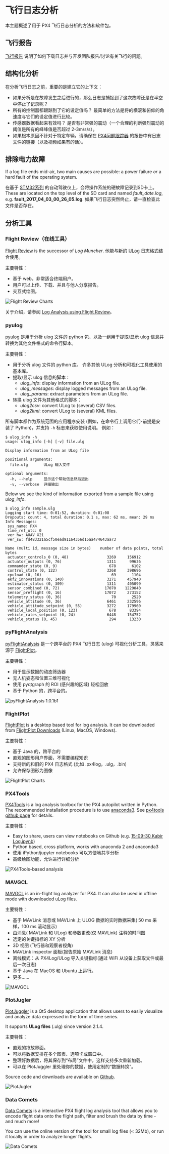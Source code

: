 # 飞行日志分析

本主题概述了用于 PX4 飞行日志分析的方法和软件包。

## 飞行报告

[飞行报告](../getting_started/flight_reporting.md) 说明了如何下载日志并与开发团队报告/讨论有关飞行的问题。

## 结构化分析

在分析飞行日志之前，重要的是建立它的上下文：

* 如果分析是在故障发生之后进行的，那么日志是捕捉到了这次故障还是在半空中停止了记录呢？
* 所有的控制器都跟踪到了它的设定值吗？ 最简单的方法是将的横滚和俯仰的角速度与它们的设定值进行比较。
* 传感器数据看起来有效吗？ 是否有非常强的震动（一个合理的判断强烈震动的阈值是所有的峰峰值是否超过 2-3m/s/s）。
* 如果根本原因不针对于特定车辆，请确保在 [PX4问题跟踪器](https://github.com/PX4/PX4-Autopilot/issues/new) 的报告中有日志文件的链接（以及视频如果有的话）。

## 排除电力故障

If a log file ends mid-air, two main causes are possible: a power failure *or* a hard fault of the operating system.

在基于 [STM32系列](http://www.st.com/en/microcontrollers/stm32-32-bit-arm-cortex-mcus.html?querycriteria=productId=SC1169) 的自动驾驶仪上，会将操作系统的硬故障记录到SD卡上。 These are located on the top level of the SD card and named _fault\_date.log_, e.g. **fault\_2017\_04\_03\_00\_26\_05.log**. 如果飞行日志突然终止，请一直检查此文件是否存在。

## 分析工具

### Flight Review（在线工具）

[Flight Review](http://logs.px4.io) is the successor of *Log Muncher*. 他能与新的 [ULog](../dev_log/ulog_file_format.md) 日志格式结合使用。

主要特性：
* 基于 web，非常适合终端用户。
* 用户可以上传、下载、并且与他人分享报告。
* 交互式绘图。

![Flight Review Charts](../../assets/flight_log_analysis/flight_review/flight-review-example.png)

关于介绍，请参阅 [Log Analysis using Flight Review](flight_review.md)。

### pyulog

[pyulog](https://github.com/PX4/pyulog) 是用于分析 ulog 文件的 python 包，以及一组用于提取/显示 ulog 信息并转换为其他文件格式的命令行脚本。

主要特性：
* 用于分析 ulog 文件的 python 库。 许多其他 ULog 分析和可视化工具使用的基本库。
* 提取/显示 ulog 信息的脚本：
  * *ulog_info*: display information from an ULog file.
  * *ulog_messages*: display logged messages from an ULog file.
  * *ulog_params*: extract parameters from an ULog file.
* 转换 ulog 文件为其他格式的脚本：
  * *ulog2csv*: convert ULog to (several) CSV files.
  * *ulog2kml*: convert ULog to (several) KML files.

所有脚本都作为系统范围的应用程序安装 (例如，在命令行上调用它们-前提是安装了 Python)，并支持 `-h` 标志来获取使用说明。 例如：
```
$ ulog_info -h
usage: ulog_info [-h] [-v] file.ulg

Display information from an ULog file

positional arguments:
  file.ulg       ULog 输入文件

optional arguments:
  -h, --help     显示这个帮助信息然后退出
  -v, --verbose  详细输出
```

Below we see the kind of information exported from a sample file using *ulog_info*.
```
$ ulog_info sample.ulg
Logging start time: 0:01:52, duration: 0:01:08
Dropouts: count: 4, total duration: 0.1 s, max: 62 ms, mean: 29 ms
Info Messages:
 sys_name: PX4
 time_ref_utc: 0
 ver_hw: AUAV_X21
 ver_sw: fd483321a5cf50ead91164356d15aa474643aa73

Name (multi id, message size in bytes)    number of data points, total bytes
 actuator_controls_0 (0, 48)                 3269     156912
 actuator_outputs (0, 76)                    1311      99636
 commander_state (0, 9)                       678       6102
 control_state (0, 122)                      3268     398696
 cpuload (0, 16)                               69       1104
 ekf2_innovations (0, 140)                   3271     457940
 estimator_status (0, 309)                   1311     405099
 sensor_combined (0, 72)                    17070    1229040
 sensor_preflight (0, 16)                   17072     273152
 telemetry_status (0, 36)                      70       2520
 vehicle_attitude (0, 36)                    6461     232596
 vehicle_attitude_setpoint (0, 55)           3272     179960
 vehicle_local_position (0, 123)              678      83394
 vehicle_rates_setpoint (0, 24)              6448     154752
 vehicle_status (0, 45)                       294      13230
```


### pyFlightAnalysis

[pyFlightAnalysis](https://github.com/Marxlp/pyFlightAnalysis) 是一个跨平台的 PX4 飞行日志 (ulog) 可视化分析工具，灵感来源于 [FlightPlot](#flightplot)。

主要特性：
* 用于显示数据的动态筛选器
* 无人机姿态和位置三维可视化
* 使用 pyqtgraph 的 ROI (感兴趣的区域) 轻松回放
* 基于 Python 的，跨平台的。

![pyFlightAnalysis 1.0.1b1](../../assets/flight_log_analysis/pyflightanalysis.png)


### FlightPlot

[FlightPlot](https://github.com/PX4/FlightPlot) is a desktop based tool for log analysis. It can be downloaded from [FlightPlot Downloads](https://github.com/PX4/FlightPlot/releases) (Linux, MacOS, Windows).

主要特性：
* 基于 Java 的，跨平台的
* 直观的图形用户界面，不需要编程知识
* 支持新的和旧的 PX4 日志格式 (比如 .px4log，.ulg，.bin)
* 允许保存图形为图像

![FlightPlot Charts](../../assets/flight_log_analysis/flightplot_0.2.16.png)


### PX4Tools

[PX4Tools](https://github.com/dronecrew/px4tools) is a log analysis toolbox for the PX4 autopilot written in Python. The recommended installation procedure is to use [anaconda3](https://conda.io/docs/index.html). See [px4tools github page](https://github.com/dronecrew/px4tools) for details.

主要特性：
* Easy to share, users can view notebooks on Github (e.g. [15-09-30 Kabir Log.ipynb](https://github.com/jgoppert/lpe-analysis/blob/master/15-09-30%20Kabir%20Log.ipynb))
* Python based, cross platform, works with anaconda 2 and anaconda3
* 使用 iPython/jupyter notebooks 可以方便地共享分析
* 高级绘图功能，允许进行详细分析

![PX4Tools-based analysis](../../assets/flight_log_analysis/px4tools.png)


### MAVGCL

[MAVGCL](https://github.com/ecmnet/MAVGCL) is an in-flight log analyzer for PX4. It can also be used in offline mode with downloaded uLog files.

主要特性：
* 基于 MAVLink 消息或 MAVLink 上 ULOG 数据的实时数据采集( 50 ms 采样，100 ms 滚动显示)
* 由消息( MAVLink 和 ULog) 和参数更改(仅 MAVLink) 注释的时间图
* 选定的关键指标的 XY 分析
* 3D 视图 (飞行器和观察者视角)
* MAVLink inspector 面板(报告原始 MAVLink 消息)
* 离线模式：从 PX4Log/ULog 导入关键指标(通过 WiFi 从设备上获取文件或最后一次日志)
* 基于 Java 在 MacOS 和 Ubuntu 上运行。
* 更多……

![MAVGCL](../../assets/flight_log_analysis/mavgcl/time_series.png)


### PlotJugler

[PlotJuggler](https://github.com/facontidavide/PlotJuggler) is a Qt5 desktop application that allows users to easily visualize and analyze data expressed in the form of time series.

It supports __ULog files__ (.ulg) since version 2.1.4.

主要特性：

* 直观的拖放界面。
* 可以将数据安排在多个图表、选项卡或窗口中。
* 整理好数据后，将其保存到“布局”文件中，这样支持多次重新加载。
* 可以在 PlotJuggler 里处理你的数据，使用定制的“数据转换”。

Source code and downloads are available on [Github](https://github.com/facontidavide/PlotJuggler).

![PlotJugler](../../assets/flight_log_analysis/plotjuggler.png)


### Data Comets

[Data Comets](https://github.com/dsaffo/DataComets) is a interactive PX4 flight log analysis tool that allows you to encode flight data onto the flight path, filter and brush the data by time - and much more!

You can use the online version of the tool for small log files (< 32Mb), or run it locally in order to analyze longer flights.

![Data Comets](../../assets/flight_log_analysis/data_comets/data_comets_overview.gif)
